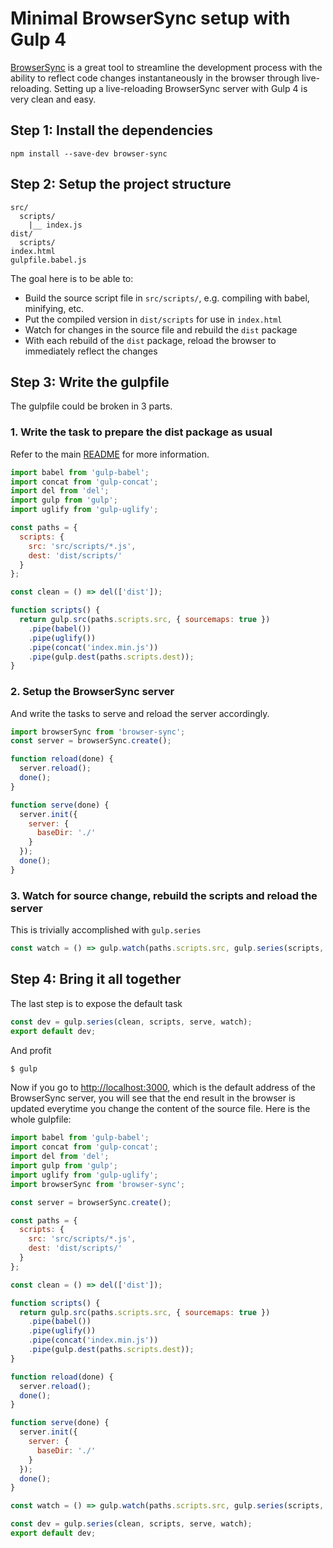 # Minimal BrowserSync setup with Gulp 4

[BrowserSync](https://www.browsersync.io/) is a great tool to streamline
the development process with the ability to reflect code changes instantaneously
in the browser through live-reloading. Setting up a live-reloading
BrowserSync server with Gulp 4 is very clean and easy.

## Step 1: Install the dependencies

```
npm install --save-dev browser-sync
```

## Step 2: Setup the project structure

```
src/
  scripts/
    |__ index.js
dist/
  scripts/
index.html
gulpfile.babel.js
```

The goal here is to be able to:
- Build the source script file in `src/scripts/`, e.g. compiling with babel, minifying, etc.
- Put the compiled version in `dist/scripts` for use in `index.html`
- Watch for changes in the source file and rebuild the `dist` package
- With each rebuild of the `dist` package, reload the browser to immediately reflect the changes

## Step 3: Write the gulpfile

The gulpfile could be broken in 3 parts.

### 1. Write the task to prepare the dist package as usual

Refer to the main [README](https://github.com/gulpjs/gulp/blob/4.0/README.md#use-last-javascript-version-in-your-gulpfile)
for more information.

```javascript
import babel from 'gulp-babel';
import concat from 'gulp-concat';
import del from 'del';
import gulp from 'gulp';
import uglify from 'gulp-uglify';

const paths = {
  scripts: {
    src: 'src/scripts/*.js',
    dest: 'dist/scripts/'
  }
};

const clean = () => del(['dist']);

function scripts() {
  return gulp.src(paths.scripts.src, { sourcemaps: true })
    .pipe(babel())
    .pipe(uglify())
    .pipe(concat('index.min.js'))
    .pipe(gulp.dest(paths.scripts.dest));
}
```

### 2. Setup the BrowserSync server

And write the tasks to serve and reload the server accordingly.

```javascript
import browserSync from 'browser-sync';
const server = browserSync.create();

function reload(done) {
  server.reload();
  done();
}

function serve(done) {
  server.init({
    server: {
      baseDir: './'
    }
  });
  done();
}
```

### 3. Watch for source change, rebuild the scripts and reload the server

This is trivially accomplished with `gulp.series`

```javascript
const watch = () => gulp.watch(paths.scripts.src, gulp.series(scripts, reload));
```

## Step 4: Bring it all together

The last step is to expose the default task

```javascript
const dev = gulp.series(clean, scripts, serve, watch);
export default dev;
```

And profit

```bash
$ gulp
```

Now if you go to [http://localhost:3000](http://localhost:3000), which is the default address of the
BrowserSync server, you will see that the end result in the browser is updated everytime you change
the content of the source file. Here is the whole gulpfile:

```javascript
import babel from 'gulp-babel';
import concat from 'gulp-concat';
import del from 'del';
import gulp from 'gulp';
import uglify from 'gulp-uglify';
import browserSync from 'browser-sync';

const server = browserSync.create();

const paths = {
  scripts: {
    src: 'src/scripts/*.js',
    dest: 'dist/scripts/'
  }
};

const clean = () => del(['dist']);

function scripts() {
  return gulp.src(paths.scripts.src, { sourcemaps: true })
    .pipe(babel())
    .pipe(uglify())
    .pipe(concat('index.min.js'))
    .pipe(gulp.dest(paths.scripts.dest));
}

function reload(done) {
  server.reload();
  done();
}

function serve(done) {
  server.init({
    server: {
      baseDir: './'
    }
  });
  done();
}

const watch = () => gulp.watch(paths.scripts.src, gulp.series(scripts, reload));

const dev = gulp.series(clean, scripts, serve, watch);
export default dev;
```
